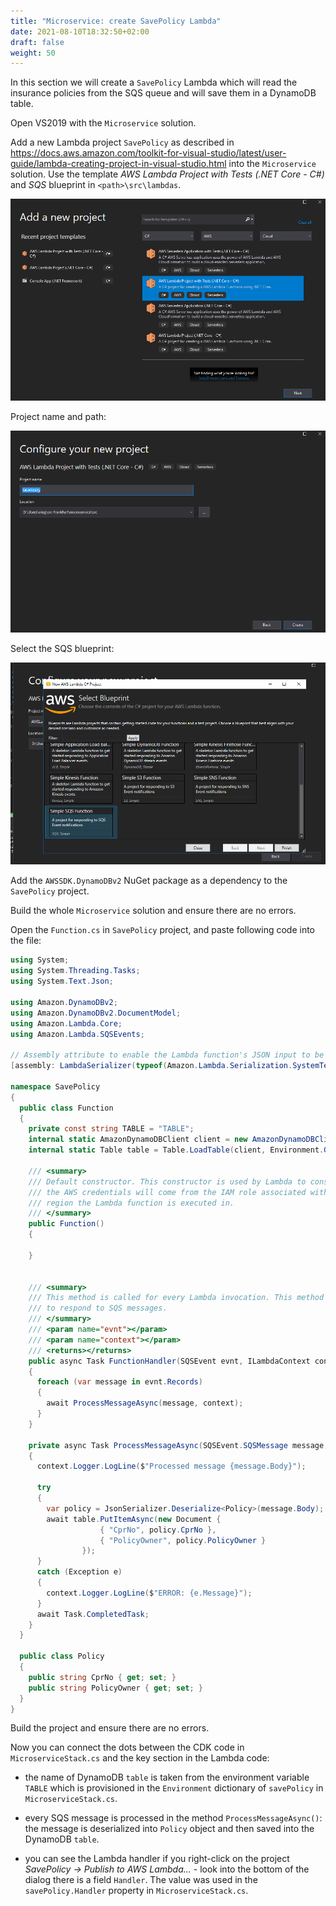 ```yaml
---
title: "Microservice: create SavePolicy Lambda"
date: 2021-08-10T18:32:50+02:00
draft: false
weight: 50
---
```


In this section we will create a `SavePolicy` Lambda which will read the insurance policies from the SQS queue and will save them in a DynamoDB table.

Open VS2019 with the `Microservice` solution.

Add a new Lambda project `SavePolicy` as described in <https://docs.aws.amazon.com/toolkit-for-visual-studio/latest/user-guide/lambda-creating-project-in-visual-studio.html> into the `Microservice` solution. Use the template _AWS Lambda Project with Tests (.NET Core - C#)_ and _SQS_ blueprint in `<path>\src\lambdas`.

![SavePolicy](50_savepolicy_newlambda.png)

Project name and path:

![SavePolicypath](50_savepolicy_path.png)

Select the SQS blueprint:

![Blueprint](50_savepolicy_blueprint.png)

Add the `AWSSDK.DynamoDBv2` NuGet package as a dependency to the `SavePolicy` project.

Build the whole `Microservice` solution and ensure there are no errors.

Open the `Function.cs` in `SavePolicy` project, and paste following code into the file:

```csharp
using System;
using System.Threading.Tasks;
using System.Text.Json;

using Amazon.DynamoDBv2;
using Amazon.DynamoDBv2.DocumentModel;
using Amazon.Lambda.Core;
using Amazon.Lambda.SQSEvents;

// Assembly attribute to enable the Lambda function's JSON input to be converted into a .NET class.
[assembly: LambdaSerializer(typeof(Amazon.Lambda.Serialization.SystemTextJson.DefaultLambdaJsonSerializer))]

namespace SavePolicy
{
  public class Function
  {
    private const string TABLE = "TABLE";
    internal static AmazonDynamoDBClient client = new AmazonDynamoDBClient();
    internal static Table table = Table.LoadTable(client, Environment.GetEnvironmentVariable(TABLE));

    /// <summary>
    /// Default constructor. This constructor is used by Lambda to construct the instance. When invoked in a Lambda environment
    /// the AWS credentials will come from the IAM role associated with the function and the AWS region will be set to the
    /// region the Lambda function is executed in.
    /// </summary>
    public Function()
    {

    }


    /// <summary>
    /// This method is called for every Lambda invocation. This method takes in an SQS event object and can be used 
    /// to respond to SQS messages.
    /// </summary>
    /// <param name="evnt"></param>
    /// <param name="context"></param>
    /// <returns></returns>
    public async Task FunctionHandler(SQSEvent evnt, ILambdaContext context)
    {
      foreach (var message in evnt.Records)
      {
        await ProcessMessageAsync(message, context);
      }
    }

    private async Task ProcessMessageAsync(SQSEvent.SQSMessage message, ILambdaContext context)
    {
      context.Logger.LogLine($"Processed message {message.Body}");

      try
      {
        var policy = JsonSerializer.Deserialize<Policy>(message.Body);
        await table.PutItemAsync(new Document {
                    { "CprNo", policy.CprNo },
                    { "PolicyOwner", policy.PolicyOwner }
                });
      }
      catch (Exception e)
      {
        context.Logger.LogLine($"ERROR: {e.Message}");
      }
      await Task.CompletedTask;
    }
  }

  public class Policy
  {
    public string CprNo { get; set; }
    public string PolicyOwner { get; set; }
  }
}
```

Build the project and ensure there are no errors.

Now you can connect the dots between the CDK code in `MicroserviceStack.cs` and the key section in the Lambda code:

* the name of DynamoDB `table` is taken from the environment variable `TABLE` which is provisioned in the `Environment` dictionary of `savePolicy` in `MicroserviceStack.cs`.

* every SQS message is processed in the method `ProcessMessageAsync()`: the message is deserialized into `Policy` object and then saved into the DynamoDB `table`.

* you can see the Lambda handler if you right-click on the project _SavePolicy -> Publish to AWS Lambda..._ - look into the bottom of the dialog there is a field `Handler`. The value was used in the `savePolicy.Handler` property in `MicroserviceStack.cs`.  
